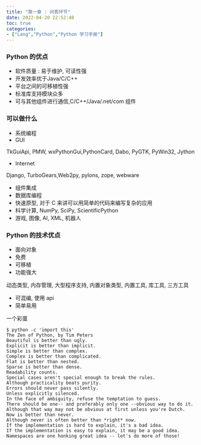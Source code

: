 ```yaml
---
title: "第一章 : 问答环节"
date: 2022-04-20 22:52:48
toc: true
categories:
- ["Lang","Python","Python 学习手册"]
---
```


<a name="cb5a06f8-0270-4c11-9926-fe99e7e1504d"></a>

### Python 的优点
- 软件质量 : 易于维护, 可读性强
- 开发效率优于Java/C/C++
- 平台之间的可移植性强
- 标准库支持模块众多
- 可与其他组件进行通信,C/C++/Java/.net/com 组件
<a name="e58c5a22-ce14-4f92-91a9-b1ea58f435ef"></a>
### 可以做什么

- 系统编程
- GUI

TkGuiApi, PMW, wxPythonGui,PythonCard, Dabo, PyGTK, PyWin32, Jython

- Internet

Django, TurboGears,Web2py, pylons, zope, webware

- 组件集成
- 数据库编程
- 快速原型, 对于 C 来讲可以用简单的代码来编写复杂的应用
- 科学计算, NumPy, SciPy, ScientificPython
- 游戏, 图像, AI, XML, 机器人
<a name="3a708854-7bf5-498e-b40b-c75aef042058"></a>
### Python 的技术优点

- 面向对象
- 免费
- 可移植
- 功能强大

动态类型, 内存管理, 大型程序支持, 内置对象类型, 内置工具, 库工具, 三方工具

- 可混编, 使用 api
- 简单易用

一个彩蛋
```
$ python -c 'import this'
The Zen of Python, by Tim Peters
Beautiful is better than ugly.
Explicit is better than implicit.
Simple is better than complex.
Complex is better than complicated.
Flat is better than nested.
Sparse is better than dense.
Readability counts.
Special cases aren't special enough to break the rules.
Although practicality beats purity.
Errors should never pass silently.
Unless explicitly silenced.
In the face of ambiguity, refuse the temptation to guess.
There should be one-- and preferably only one --obvious way to do it.
Although that way may not be obvious at first unless you're Dutch.
Now is better than never.
Although never is often better than *right* now.
If the implementation is hard to explain, it's a bad idea.
If the implementation is easy to explain, it may be a good idea.
Namespaces are one honking great idea -- let's do more of those!
```

